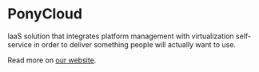 # PonyCloud

IaaS solution that integrates platform management with virtualization
self-service in order to deliver something people will actually want to use.

Read more on [our website](http://cloud.digiverse.cz/).
